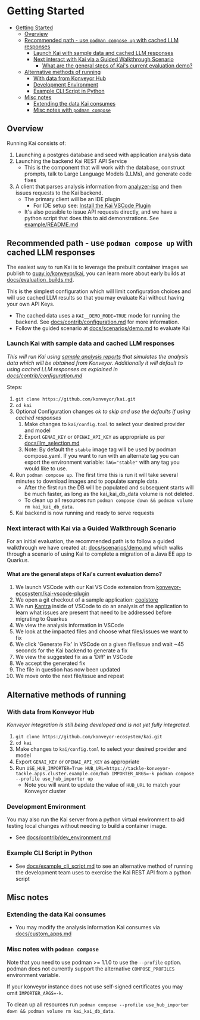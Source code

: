 # Getting Started

- [Getting Started](#getting-started)
  - [Overview](#overview)
  - [Recommended path - use `podman compose up` with cached LLM responses](#recommended-path---use-podman-compose-up-with-cached-llm-responses)
    - [Launch Kai with sample data and cached LLM responses](#launch-kai-with-sample-data-and-cached-llm-responses)
    - [Next interact with Kai via a Guided Walkthrough Scenario](#next-interact-with-kai-via-a-guided-walkthrough-scenario)
      - [What are the general steps of Kai's current evaluation demo?](#what-are-the-general-steps-of-kais-current-evaluation-demo)
  - [Alternative methods of running](#alternative-methods-of-running)
    - [With data from Konveyor Hub](#with-data-from-konveyor-hub)
    - [Development Environment](#development-environment)
    - [Example CLI Script in Python](#example-cli-script-in-python)
  - [Misc notes](#misc-notes)
    - [Extending the data Kai consumes](#extending-the-data-kai-consumes)
    - [Misc notes with `podman compose`](#misc-notes-with-podman-compose)

## Overview

Running Kai consists of:

1. Launching a postgres database and seed with application analysis data
1. Launching the backend Kai REST API Service
   - This is the component that will work with the database, construct prompts,
     talk to Large Language Models (LLMs), and generate code fixes
1. A client that parses analysis information from
   [analyzer-lsp](https://github.com/konveyor/analyzer-lsp) and then issues
   requests to the Kai backend.
   - The primary client will be an IDE plugin
     - For IDE setup see: [Install the Kai VSCode
       Plugin](https://github.com/konveyor-ecosystem/kai-vscode-plugin/blob/main/docs/user-guide.md)
   - It's also possible to issue API requests directly, and we have a python
     script that does this to aid demonstrations. See
     [example/README.md](/example/README.md)

## Recommended path - use `podman compose up` with cached LLM responses

The easiest way to run Kai is to leverage the prebuilt container images
we publish to
[quay.io/konveyor/kai](https://quay.io/repository/konveyor/kai?tab=tags), you
can learn more about early builds at
[docs/evaluation_builds.md](/docs/evaluation_builds.md).

This is the simplest configuration which will limit configuration choices and will use cached LLM results so that you may evaluate Kai without having your own API Keys.

- The cached data uses a `KAI__DEMO_MODE=TRUE` mode for running the backend. See [docs/contrib/configuration.md](/docs/contrib/configuration.md) for more information.
- Follow the guided scenario at [docs/scenarios/demo.md](/docs/scenarios/demo.md) to evaluate Kai

### Launch Kai with sample data and cached LLM responses

_This will run Kai using [sample analysis reports](/kai_solution_server/samples/analysis_reports) that simulates the analysis data which will be obtained from Konveyor. Additionally it will default to using cached LLM responses as explained in [docs/contrib/configuration.md](/docs/contrib/configuration.md)_

Steps:

1. `git clone https://github.com/konveyor/kai.git`
1. `cd kai`
1. Optional Configuration changes _ok to skip and use the defaults if using cached responses_
   1. Make changes to `kai/config.toml` to select your desired provider and model
   1. Export `GENAI_KEY` or `OPENAI_API_KEY` as appropriate as per [docs/llm_selection.md](/docs/llm_selection.md)
   1. Note: By default the `stable` image tag will be used by podman compose.yaml. If you want to run with an alternate tag you can export the environment variable: `TAG="stable"` with any tag you would like to use.
1. Run `podman compose up`. The first time this is run it will take several minutes to download images and to populate sample data.
   - After the first run the DB will be populated and subsequent starts will be much faster, as long as the kai_kai_db_data volume is not deleted.
   - To clean up all resources run `podman compose down && podman volume rm kai_kai_db_data`.
1. Kai backend is now running and ready to serve requests

### Next interact with Kai via a Guided Walkthrough Scenario

For an initial evaluation, the recommended path is to follow a guided walkthrough we have created at: [docs/scenarios/demo.md](docs/scenarios/demo.md) which walks through a scenario of using Kai to complete a migration of a Java EE app to Quarkus.

#### What are the general steps of Kai's current evaluation demo?

1. We launch VSCode with our Kai VS Code extension from [konveyor-ecosystem/kai-vscode-plugin](https://github.com/konveyor-ecosystem/kai-vscode-plugin/tree/main)
2. We open a git checkout of a sample application: [coolstore](https://github.com/konveyor-ecosystem/coolstore)
3. We run [Kantra](https://github.com/konveyor/kantra) inside of VSCode to do an analysis of the application to learn what issues are present that need to be addressed before migrating to Quarkus
4. We view the analysis information in VSCode
5. We look at the impacted files and choose what files/issues we want to fix
6. We click 'Generate Fix' in VSCode on a given file/issue and wait ~45 seconds for the Kai backend to generate a fix
7. We view the suggested fix as a 'Diff' in VSCode
8. We accept the generated fix
9. The file in question has now been updated
10. We move onto the next file/issue and repeat

## Alternative methods of running

### With data from Konveyor Hub

_Konveyor integration is still being developed and is not yet fully integrated._

1. `git clone https://github.com/konveyor-ecosystem/kai.git`
1. `cd kai`
1. Make changes to `kai/config.toml` to select your desired provider and model
1. Export `GENAI_KEY` or `OPENAI_API_KEY` as appropriate
1. Run `USE_HUB_IMPORTER=True HUB_URL=https://tackle-konveyor-tackle.apps.cluster.example.com/hub IMPORTER_ARGS=-k podman compose --profile use_hub_importer up`
   - Note you will want to update the value of `HUB_URL` to match your Konveyor cluster

### Development Environment

You may also run the Kai server from a python virtual environment to aid testing local changes without needing to build a container image.

- See [docs/contrib/dev_environment.md](/docs/contrib/dev_environment.md)

### Example CLI Script in Python

- See [docs/example_cli_script.md](/docs/example_cli_script.md) to see an alternative method of running the development team uses to exercise the Kai REST API from a python script

## Misc notes

### Extending the data Kai consumes

- You may modify the analysis information Kai consumes via [docs/custom_apps.md](/docs/custom_apps.md)

### Misc notes with `podman compose`

Note that you need to use podman >= 1.1.0 to use the `--profile` option. podman does not currently support the alternative `COMPOSE_PROFILES` environment variable.

If your konveyor instance does not use self-signed certificates you may omit `IMPORTER_ARGS=-k`.

To clean up all resources run `podman compose --profile use_hub_importer down && podman volume rm kai_kai_db_data`.
